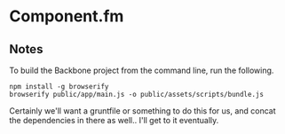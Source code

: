 # Component.fm

## Notes

To build the Backbone project from the command line, run the following.

```
npm install -g browserify
browserify public/app/main.js -o public/assets/scripts/bundle.js
```

Certainly we'll want a gruntfile or something to do this for us, and concat
the dependencies in there as well.. I'll get to it eventually.
